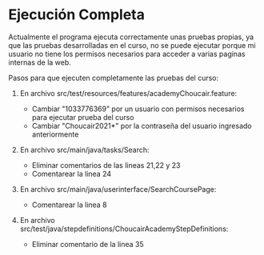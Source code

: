 # Ejecución Completa

Actualmente el programa ejecuta correctamente unas pruebas propias, ya que las pruebas desarrolladas
en el curso, no se puede ejecutar porque mi usuario no tiene los permisos necesarios para acceder
a varias paginas internas de la web.

Pasos para que ejecuten completamente las pruebas del curso:

1. En archivo src/test/resources/features/academyChoucair.feature:
	- Cambiar "1033776369" por un usuario con permisos necesarios para ejecutar prueba del curso
	- Cambiar "Choucair2021*" por la contraseña del usuario ingresado anteriormente

2. En archivo src/main/java/tasks/Search:
	- Eliminar comentarios de las lineas 21,22 y 23
	- Comentarear la linea 24

3. En archivo src/main/java/userinterface/SearchCoursePage:
	- Comentarear la linea 8

4. En archivo src/test/java/stepdefinitions/ChoucairAcademyStepDefinitions:
	- Eliminar comentario de la linea 35
